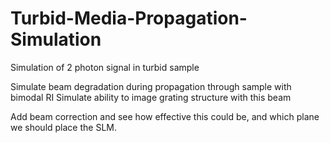 # Turbid-Media-Propagation-Simulation
Simulation of 2 photon signal in turbid sample

Simulate beam degradation during propagation through sample with bimodal RI
Simulate ability to image grating structure with this beam

Add beam correction and see how effective this could be, and which plane we should place the SLM.
